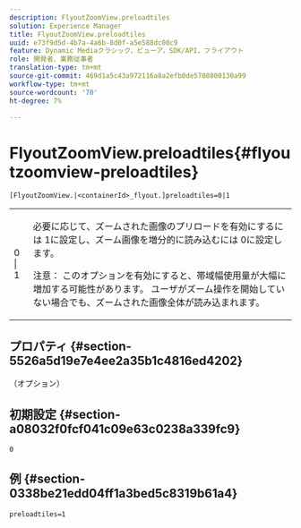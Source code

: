 ```yaml
---
description: FlyoutZoomView.preloadtiles
solution: Experience Manager
title: FlyoutZoomView.preloadtiles
uuid: e73f9d5d-4b7a-4a6b-8d0f-a5e588dc00c9
feature: Dynamic Mediaクラシック，ビューア，SDK/API，フライアウト
role: 開発者、業務従事者
translation-type: tm+mt
source-git-commit: 469d1a5c43a972116a8a2efb0de5708800130a99
workflow-type: tm+mt
source-wordcount: '70'
ht-degree: 7%

---
```



# FlyoutZoomView.preloadtiles{#flyoutzoomview-preloadtiles}

`[FlyoutZoomView.|<containerId>_flyout.]preloadtiles=0|1`

<table id="table_8E44EC404A1A45C59EA1EF2766613930"> 
 <tbody> 
  <tr> 
   <td colname="col1"> <p> <span class="codeph"> 0 | 1 </span> </p> </td> 
   <td colname="col2"> <p> 必要に応じて、ズームされた画像のプリロードを有効にするには<span class="codeph"> 1</span>に設定し、ズーム画像を増分的に読み込むには<span class="codeph"> 0</span>に設定します。 </p> <p> <p>注意： このオプションを有効にすると、帯域幅使用量が大幅に増加する可能性があります。 ユーザがズーム操作を開始していない場合でも、ズームされた画像全体が読み込まれます。 </p> </p> </td> 
  </tr> 
 </tbody> 
</table>

## プロパティ {#section-5526a5d19e7e4ee2a35b1c4816ed4202}

（オプション）

## 初期設定 {#section-a08032f0fcf041c09e63c0238a339fc9}

`0`

## 例 {#section-0338be21edd04ff1a3bed5c8319b61a4}

`preloadtiles=1`
